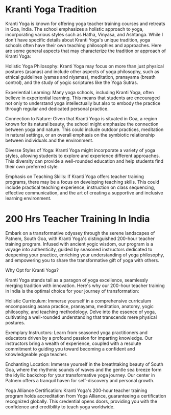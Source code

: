<h1>Kranti Yoga Tradition</h1>
 
 Kranti Yoga is known for offering yoga teacher training courses and retreats in Goa, India. The school emphasizes a holistic approach to yoga, incorporating various styles such as Hatha, Vinyasa, and Ashtanga. While I don't have specific details about Kranti Yoga's unique tradition, yoga schools often have their own teaching philosophies and approaches. Here are some general aspects that may characterize the tradition or approach of Kranti Yoga:

Holistic Yoga Philosophy: Kranti Yoga may focus on more than just physical postures (asanas) and include other aspects of yoga philosophy, such as ethical guidelines (yamas and niyamas), meditation, pranayama (breath control), and the study of yogic scriptures like the Yoga Sutras.

Experiential Learning: Many yoga schools, including Kranti Yoga, often believe in experiential learning. This means that students are encouraged not only to understand yoga intellectually but also to embody the practice through regular and dedicated personal practice.

Connection to Nature: Given that Kranti Yoga is situated in Goa, a region known for its natural beauty, the school might emphasize the connection between yoga and nature. This could include outdoor practices, meditation in natural settings, or an overall emphasis on the symbiotic relationship between individuals and the environment.

Diverse Styles of Yoga: Kranti Yoga might incorporate a variety of yoga styles, allowing students to explore and experience different approaches. This diversity can provide a well-rounded education and help students find their own preferred style.

Emphasis on Teaching Skills: If Kranti Yoga offers teacher training programs, there may be a focus on developing teaching skills. This could include practical teaching experience, instruction on class sequencing, effective communication, and the art of creating a supportive and inclusive learning environment.


<h1>200 Hrs Teacher Training In India</h1>

Embark on a transformative odyssey through the serene landscapes of Patnem, South Goa, with Kranti Yoga's distinguished 200-hour teacher training program. Infused with ancient yogic wisdom, our program is a voyage into authenticity, guided by seasoned instructors dedicated to deepening your practice, enriching your understanding of yoga philosophy, and empowering you to share the transformative gift of yoga with others.

Why Opt for Kranti Yoga?

Kranti Yoga stands tall as a paragon of yoga excellence, seamlessly merging tradition with innovation. Here's why our 200-hour teacher training in India is the optimal choice for your journey of transformation:

Holistic Curriculum: Immerse yourself in a comprehensive curriculum encompassing asana practice, pranayama, meditation, anatomy, yogic philosophy, and teaching methodology. Delve into the essence of yoga, cultivating a well-rounded understanding that transcends mere physical postures.

Exemplary Instructors: Learn from seasoned yoga practitioners and educators driven by a profound passion for imparting knowledge. Our instructors bring a wealth of experience, coupled with a resolute commitment to guiding you toward becoming a confident and knowledgeable yoga teacher.

Enchanting Location: Immerse yourself in the breathtaking beauty of South Goa, where the rhythmic sounds of waves and the gentle sea breeze form the idyllic backdrop for your transformative yoga journey. Our center in Patnem offers a tranquil haven for self-discovery and personal growth.

Yoga Alliance Certification: Kranti Yoga's 200-hour teacher training program holds accreditation from Yoga Alliance, guaranteeing a certification recognized globally. This credential opens doors, providing you with the confidence and credibility to teach yoga worldwide.
